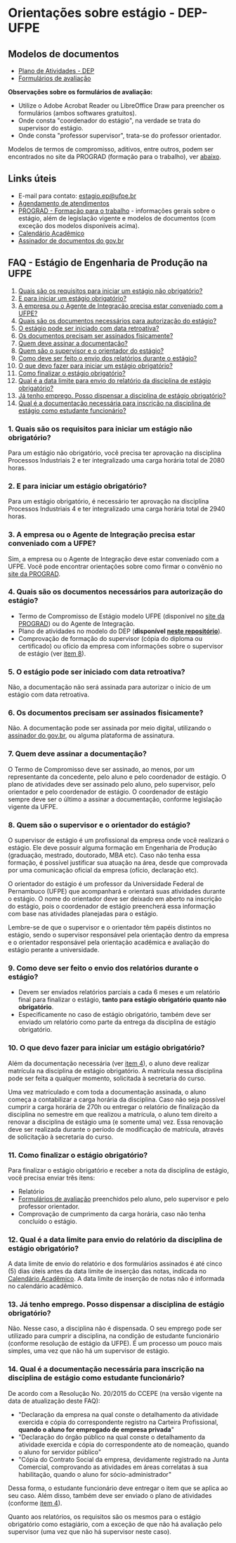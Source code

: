 # Orientações sobre estágio - DEP-UFPE

## Modelos de documentos

- [Plano de Atividades - DEP](https://github.com/jmateusms/estagioDEP/files/12489916/PlanodeAtividadesdeEstagio.docx)
- [Formulários de avaliação](https://github.com/jmateusms/estagioDEP/files/12489915/FormulariosdeAvaliacao.pdf)

**Observações sobre os formulários de avaliação:**
- Utilize o Adobe Acrobat Reader ou LibreOffice Draw para preencher os formulários (ambos softwares gratuitos).
- Onde consta "coordenador do estágio", na verdade se trata do supervisor do estágio.
- Onde consta "professor supervisor", trata-se do professor orientador.

Modelos de termos de compromisso, aditivos, entre outros, podem ser encontrados no site da PROGRAD (formação para o trabalho), ver [abaixo](#links-úteis).

## Links úteis

- E-mail para contato: [estagio.ep@ufpe.br](mailto:estagio.ep@ufpe.br)
- [Agendamento de atendimentos](https://calendar.google.com/calendar/appointments/schedules/AcZssZ1ga4tQOehoSaer0v5SVDWnwtGQqVKVJLnQF5jQ0vlbV5dxmXl0x6CmE-0sFC1dUD-7djlyuEPI)
- [PROGRAD - Formação para o trabalho](https://www.ufpe.br/prograd/formacao-para-o-trabalho) - informações gerais sobre o estágio, além de legislação vigente e modelos de documentos (com exceção dos modelos disponíveis acima).
- [Calendário Acadêmico](https://www.ufpe.br/prograd/calendario-academico)
- [Assinador de documentos do gov.br](https://assinador.iti.br/)

## FAQ - Estágio de Engenharia de Produção na UFPE

1. [Quais são os requisitos para iniciar um estágio não obrigatório?](#1-quais-são-os-requisitos-para-iniciar-um-estágio-não-obrigatório)
2. [E para iniciar um estágio obrigatório?](#2-e-para-iniciar-um-estágio-obrigatório)
3. [A empresa ou o Agente de Integração precisa estar conveniado com a UFPE?](#3-a-empresa-ou-o-agente-de-integração-precisa-estar-conveniado-com-a-ufpe)
4. [Quais são os documentos necessários para autorização do estágio?](#4-quais-são-os-documentos-necessários-para-autorização-do-estágio)
5. [O estágio pode ser iniciado com data retroativa?](#5-o-estágio-pode-ser-iniciado-com-data-retroativa)
6. [Os documentos precisam ser assinados fisicamente?](#6-os-documentos-precisam-ser-assinados-fisicamente)
7. [Quem deve assinar a documentação?](#7-quem-deve-assinar-a-documentação)
8. [Quem são o supervisor e o orientador do estágio?](#8-quem-são-o-supervisor-e-o-orientador-do-estágio)
9. [Como deve ser feito o envio dos relatórios durante o estágio?](#9-como-deve-ser-feito-o-envio-dos-relatórios-durante-o-estágio)
10. [O que devo fazer para iniciar um estágio obrigatório?](#10-o-que-devo-fazer-para-iniciar-um-estágio-obrigatório)
11. [Como finalizar o estágio obrigatório?](#11-como-finalizar-o-estágio-obrigatório)
12. [Qual é a data limite para envio do relatório da disciplina de estágio obrigatório?](#12-qual-é-a-data-limite-para-envio-do-relatório-da-disciplina-de-estágio-obrigatório)
13. [Já tenho emprego. Posso dispensar a disciplina de estágio obrigatório?](#13-já-tenho-emprego-posso-dispensar-a-disciplina-de-estágio-obrigatório)
14. [Qual é a documentação necessária para inscrição na disciplina de estágio como estudante funcionário?](#14-qual-é-a-documentação-necessária-para-inscrição-na-disciplina-de-estágio-como-estudante-funcionário)

### 1. Quais são os requisitos para iniciar um estágio não obrigatório?
Para um estágio não obrigatório, você precisa ter aprovação na disciplina Processos Industriais 2 e ter integralizado uma carga horária total de 2080 horas.

### 2. E para iniciar um estágio obrigatório?
Para um estágio obrigatório, é necessário ter aprovação na disciplina Processos Industriais 4 e ter integralizado uma carga horária total de 2940 horas.

### 3. A empresa ou o Agente de Integração precisa estar conveniado com a UFPE?
Sim, a empresa ou o Agente de Integração deve estar conveniado com a UFPE. Você pode encontrar orientações sobre como firmar o convênio no [site da PROGRAD](https://www.ufpe.br/prograd/formacao-para-o-trabalho).

### 4. Quais são os documentos necessários para autorização do estágio?
- Termo de Compromisso de Estágio modelo UFPE (disponível no [site da PROGRAD](https://www.ufpe.br/prograd/formacao-para-o-trabalho)) ou do Agente de Integração.
- Plano de atividades no modelo do DEP (**disponível [neste repositório](#modelos-de-documentos)**).
- Comprovação de formação do supervisor (cópia do diploma ou certificado) ou ofício da empresa com informações sobre o supervisor de estágio (ver [item 8](#8-quem-são-o-supervisor-e-o-orientador-do-estágio)).

### 5. O estágio pode ser iniciado com data retroativa?
Não, a documentação não será assinada para autorizar o início de um estágio com data retroativa.

### 6. Os documentos precisam ser assinados fisicamente?
Não. A documentação pode ser assinada por meio digital, utilizando o [assinador do gov.br](https://assinador.iti.br/), ou alguma plataforma de assinatura.

### 7. Quem deve assinar a documentação?
O Termo de Compromisso deve ser assinado, ao menos, por um representante da concedente, pelo aluno e pelo coordenador de estágio. O plano de atividades deve ser assinado pelo aluno, pelo supervisor, pelo orientador e pelo coordenador de estágio. O coordenador de estágio sempre deve ser o último a assinar a documentação, conforme legislação vigente da UFPE.

### 8. Quem são o supervisor e o orientador do estágio?
O supervisor de estágio é um profissional da empresa onde você realizará o estágio. Ele deve possuir alguma formação em Engenharia de Produção (graduação, mestrado, doutorado, MBA etc). Caso não tenha essa formação, é possível justificar sua atuação na área, desde que comprovada por uma comunicação oficial da empresa (ofício, declaração etc).

O orientador do estágio é um professor da Universidade Federal de Pernambuco (UFPE) que acompanhará e orientará suas atividades durante o estágio. O nome do orientador deve ser deixado em aberto na inscrição do estágio, pois o coordenador de estágio preencherá essa informação com base nas atividades planejadas para o estágio. 

Lembre-se de que o supervisor e o orientador têm papéis distintos no estágio, sendo o supervisor responsável pela orientação dentro da empresa e o orientador responsável pela orientação acadêmica e avaliação do estágio perante a universidade.

### 9. Como deve ser feito o envio dos relatórios durante o estágio?
- Devem ser enviados relatórios parciais a cada 6 meses e um relatório final para finalizar o estágio, **tanto para estágio obrigatório quanto não obrigatório**.
- Especificamente no caso de estágio obrigatório, também deve ser enviado um relatório como parte da entrega da disciplina de estágio obrigatório.

### 10. O que devo fazer para iniciar um estágio obrigatório?
Além da documentação necessária (ver [item 4](#4-quais-são-os-documentos-necessários-para-autorização-do-estágio)), o aluno deve realizar matrícula na disciplina de estágio obrigatório. A matrícula nessa disciplina pode ser feita a qualquer momento, solicitada à secretaria do curso.

Uma vez matriculado e com toda a documentação assinada, o aluno começa a contabilizar a carga horária da disciplina. Caso não seja possível cumprir a carga horária de 270h ou entregar o relatório de finalização da disciplina no semestre em que realizou a matrícula, o aluno tem direito a renovar a disciplina de estágio uma (e somente uma) vez. Essa renovação deve ser realizada durante o período de modificação de matrícula, através de solicitação à secretaria do curso.

### 11. Como finalizar o estágio obrigatório?
Para finalizar o estágio obrigatório e receber a nota da disciplina de estágio, você precisa enviar três itens:
- Relatório
- [Formulários de avaliação](#modelos-de-documentos) preenchidos pelo aluno, pelo supervisor e pelo professor orientador.
- Comprovação de cumprimento da carga horária, caso não tenha concluído o estágio.

### 12. Qual é a data limite para envio do relatório da disciplina de estágio obrigatório?
A data limite de envio do relatório e dos formulários assinados é até cinco (5) dias úteis antes da data limite de inserção das notas, indicada no [Calendário Acadêmico](https://www.ufpe.br/prograd/calendario-academico). A data limite de inserção de notas não é informada no calendário acadêmico.

### 13. Já tenho emprego. Posso dispensar a disciplina de estágio obrigatório?
Não. Nesse caso, a disciplina não é dispensada. O seu emprego pode ser utilizado para cumprir a disciplina, na condição de estudante funcionário (conforme resolução de estágio da UFPE). É um processo um pouco mais simples, uma vez que não há um supervisor de estágio.

### 14. Qual é a documentação necessária para inscrição na disciplina de estágio como estudante funcionário?
De acordo com a Resolução No. 20/2015 do CCEPE (na versão vigente na data de atualização deste FAQ):
- "Declaração da empresa na qual conste o detalhamento da atividade exercida e cópia do correspondente
registro na Carteira Profissional, **quando o aluno for empregado de empresa privada**"
- "Declaração do órgão público na qual conste o detalhamento da atividade exercida e cópia do
correspondente ato de nomeação, quando o aluno for servidor público"
- "Cópia do Contrato Social da empresa, devidamente registrado na Junta Comercial, comprovando as
atividades em áreas correlatas à sua habilitação, quando o aluno for sócio-administrador"

Dessa forma, o estudante funcionário deve entregar o item que se aplica ao seu caso. Além disso, também deve ser enviado o plano de atividades (conforme [item 4](#4-quais-são-os-documentos-necessários-para-autorização-do-estágio)).

Quanto aos relatórios, os requisitos são os mesmos para o estágio obrigatório como estagiário, com a exceção de que não há avaliação pelo supervisor (uma vez que não há supervisor neste caso).
